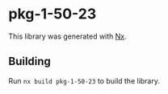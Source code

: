 # pkg-1-50-23

This library was generated with [Nx](https://nx.dev).

## Building

Run `nx build pkg-1-50-23` to build the library.
